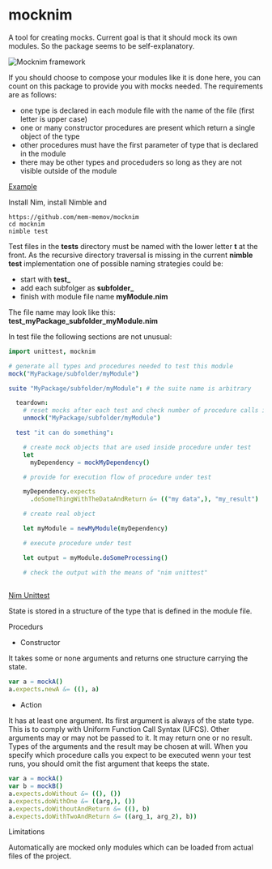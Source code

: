 # mocknim

A tool for creating mocks. Current goal is that it should mock its own modules. So the package seems to be self-explanatory. 

![Mocknim framework](mocknim.gif)

If you should choose to compose your modules like it is done here, you can count on this package to provide you with mocks needed. The requirements are as follows:

* one type is declared in each module file with the name of the file (first letter is upper case)
* one or many constructor procedures are present which return a single object of the type
* other procedures must have the first parameter of type that is declared in the module
* there may be other types and proceduders so long as they are not visible outside of the module

[Example](src/mocknim/name.nim)

Install Nim, install Nimble and

```
https://github.com/mem-memov/mocknim
cd mocknim
nimble test
```

Test files in the **tests** directory must be named with the lower letter **t** at the front. As the recursive directory traversal is missing in the current **nimble test** implementation one of possible naming strategies could be:

* start with **test_**
* add each subfolger as **subfolder_**
* finish with module file name **myModule.nim**

The file name may look like this: **test_myPackage_subfolder_myModule.nim**

In test file the following sections are not unusual:

```nim
import unittest, mocknim

# generate all types and procedures needed to test this module
mock("MyPackage/subfolder/myModule")

suite "MyPackage/subfolder/myModule": # the suite name is arbitrary

  teardown:
    # reset mocks after each test and check number of procedure calls in the test
    unmock("MyPackage/subfolder/myModule")

  test "it can do something":

    # create mock objects that are used inside procedure under test
    let
      myDependency = mockMyDependency()

    # provide for execution flow of procedure under test

    myDependency.expects
      .doSomeThingWithTheDataAndReturn &= (("my data",), "my_result")

    # create real object

    let myModule = newMyModule(myDependency)

    # execute procedure under test

    let output = myModule.doSomeProcessing()

    # check the output with the means of "nim unittest"
    
```


[Nim Unittest](https://nim-lang.org/docs/unittest.html)

State is stored in a structure of the type that is defined in the module file.

Procedurs

* Constructor

It takes some or none arguments and returns one structure carrying the state.

```nim
var a = mockA()
a.expects.newA &= ((), a)
```

* Action

It has at least one argument. Its first argument is always of the state type. This is to comply with Uniform Function Call Syntax (UFCS). Other arguments may or may not be passed to it. It may return one or no result. Types of the arguments and the result may be chosen at will. When you specify which procedure calls you expect to be executed wenn your test runs, you should omit the fist argument that keeps the state.

```nim
var a = mockA()
var b = mockB()
a.expects.doWithout &= ((), ())
a.expects.doWithOne &= ((arg,), ())
a.expects.doWithoutAndReturn &= ((), b)
a.expects.doWithTwoAndReturn &= ((arg_1, arg_2), b))
```

Limitations

Automatically are mocked only modules which can be loaded from actual files of the project. 